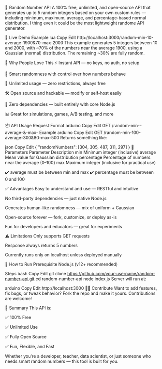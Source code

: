 🎲 Random Number API
A 100% free, unlimited, and open-source API that generates up to 5 random integers based on your own custom rules — including minimum, maximum, average, and percentage-based normal distribution. I thing even it could be the most lightweight randome API generator.

🚀 Live Demo Example
lua
Copy
Edit
http://localhost:3000/random-min-10-average-1900&70-max-2000
This example generates 5 integers between 10 and 2000, with ~70% of the numbers near the average 1900, using a Gaussian (normal) distribution. The remaining ~30% are fully random.

🌟 Why People Love This
⚡ Instant API — no keys, no auth, no setup

🧠 Smart randomness with control over how numbers behave

🔁 Unlimited usage — zero restrictions, always free

🛠️ Open source and hackable — modify or self-host easily

🧊 Zero dependencies — built entirely with core Node.js

📊 Great for simulations, games, A/B testing, and more

📦 API Usage
Request Format
arduino
Copy
Edit
GET /random-min-<min>-average-<average>&<percentage>-max-<max>
Example
arduino
Copy
Edit
GET /random-min-100-average-300&80-max-500
Returns something like:

json
Copy
Edit
{
  "randomNumbers": [304, 305, 487, 311, 297]
}
🔢 Parameters
Parameter	Description
min	Minimum integer (inclusive)
average	Mean value for Gaussian distribution
percentage	Percentage of numbers near the average (0–100)
max	Maximum integer (inclusive for practical use)

✔️ average must be between min and max
✔️ percentage must be between 0 and 100

✅ Advantages
Easy to understand and use — RESTful and intuitive

No third-party dependencies — just native Node.js

Generates human-like randomness — mix of uniform + Gaussian

Open-source forever — fork, customize, or deploy as-is

Fun for developers and educators — great for experiments

⚠️ Limitations
Only supports GET requests

Response always returns 5 numbers

Currently runs only on localhost unless deployed manually

🧰 How to Run
Prerequisite
Node.js (v12+ recommended)

Steps
bash
Copy
Edit
git clone https://github.com/your-username/random-number-api.git
cd random-number-api
node index.js
Server will run at:

arduino
Copy
Edit
http://localhost:3000
👩‍💻 Contribute
Want to add features, fix bugs, or tweak behavior? Fork the repo and make it yours. Contributions are welcome!

📜 Summary
This API is:

✅ 100% Free

✅ Unlimited Use

✅ Fully Open Source

✅ Fun, Flexible, and Fast

Whether you're a developer, teacher, data scientist, or just someone who needs smart random numbers — this tool is built for you.
